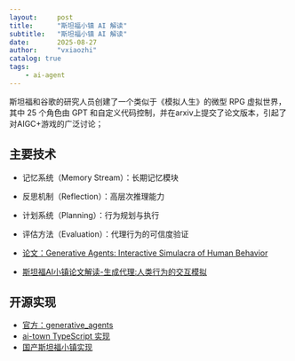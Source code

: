 ```yaml
---
layout:     post
title:      "斯坦福小镇 AI 解读"
subtitle:   "斯坦福小镇 AI 解读"
date:       2025-08-27
author:     "vxiaozhi"
catalog: true
tags:
    - ai-agent
---
```


斯坦福和谷歌的研究人员创建了一个类似于《模拟人生》的微型 RPG 虚拟世界，其中 25 个角色由 GPT 和自定义代码控制，并在arxiv上提交了论文版本，引起了对AIGC+游戏的广泛讨论；

## 主要技术

- 记忆系统（Memory Stream）：长期记忆模块
- 反思机制（Reflection）：高层次推理能力
- 计划系统（Planning）：行为规划与执行
- 评估方法（Evaluation）：代理行为的可信度验证

- [论文：Generative Agents: Interactive Simulacra of Human Behavior](https://arxiv.org/pdf/2304.03442)
- [斯坦福AI小镇论文解读-生成代理:人类行为的交互模拟](https://zhuanlan.zhihu.com/p/649991229)


## 开源实现

- [官方：generative_agents](https://github.com/joonspk-research/generative_agents)
- [ai-town TypeScript 实现](https://github.com/a16z-infra/ai-town)
- [国产斯坦福小镇实现](https://github.com/py499372727/AgentSims)